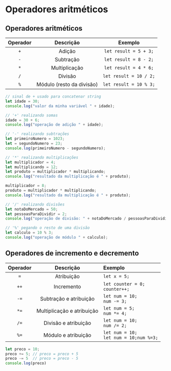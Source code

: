 # Operadores aritméticos

## Operadores aritméticos

|Operador|Descrição|Exemplo|
|:---:|:---:|:---:|
|``+``|Adição|``let result = 5 + 3;``|
|``-``|Subtração|``let result = 8 - 2;``|
|``*``|Multiplicação|``let result = 4 * 6;``|
|``/``|Divisão|``let result = 10 / 2;``|
|``%``|Módulo (resto da divisão)|``let result = 10 % 3;``|

```javascript
// sinal de + usado para concatenar string
let idade = 30;
console.log("valor da minha variável " + idade);

// '+' realizando somas
idade = 30 + 6;
console.log("operação de adição " + idade);

// '-' realizando subtrações
let primeiroNumero = 1023;
let = segundoNumero = 23;
console.log(primeiroNumero - segundoNumero);

// '*' realizando multiplicações
let multiplicador = 4;
let multiplicando = 12;
let produto = multiplicador * multiplicando;
console.log("resultado da multiplicação é " + produto);

multiplicador = 8;
produto = multiplicador * multiplicando;
console.log("resultado da multiplicação é " + produto);

// '/' realizando divisões
let notaDoMercado = 50;
let pessoasParaDividir = 2;
console.log("operação de divisão: " + notaDoMercado / pessoasParaDividir);

// '%' pegando o resto de uma divisão
let calculo = 10 % 3;
console.log("operação de módulo " + calculo);
```

## Operadores de incremento e decremento
|Operador|Descrição|Exemplo|
|:---:|:---:|:---|
|``=``|Atribuição|``let x = 5;``|
|``++``|Incremento|``let counter = 0;``<br>``counter++;``|
|``-=``|Subtração e atribuição|``let num = 10;``<br>``num -= 3;``|
|``*=``|Multiplicação e atribuição|``let num = 5;``<br>``num *= 4;``|
|``/=``|Divisão e atribuição|``let num = 10;``<br>``num /= 2;``|
|``%=``|Módulo e atribuição|``let num = 10;``<br> ``let num = 10;num %=3;``|

```javascript
let preco = 10;
preco += 5; // preco = preco + 5
preco -= 5  // preco = preco - 5
console.log(preco) 
```
